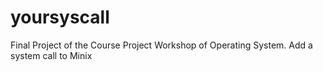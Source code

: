 # yoursyscall
Final Project of the Course Project Workshop of Operating System. Add a system call to Minix
